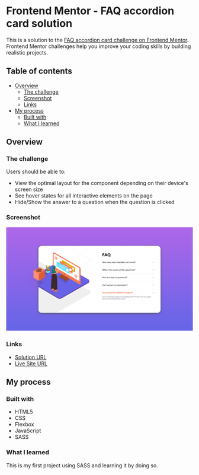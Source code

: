 # Frontend Mentor - FAQ accordion card solution

This is a solution to the [FAQ accordion card challenge on Frontend Mentor](https://www.frontendmentor.io/challenges/faq-accordion-card-XlyjD0Oam). Frontend Mentor challenges help you improve your coding skills by building realistic projects. 

## Table of contents

- [Overview](#overview)
  - [The challenge](#the-challenge)
  - [Screenshot](#screenshot)
  - [Links](#links)
- [My process](#my-process)
  - [Built with](#built-with)
  - [What I learned](#what-i-learned)

## Overview

### The challenge

Users should be able to:

- View the optimal layout for the component depending on their device's screen size
- See hover states for all interactive elements on the page
- Hide/Show the answer to a question when the question is clicked

### Screenshot

![](./images/sh-desktop.png)

### Links

- [Solution URL](https://github.com/annapmarin/faq-accordion-card)
- [Live Site URL](https://annapmarin.github.io/faq-accordion-card)

## My process

### Built with

- HTML5
- CSS
- Flexbox
- JavaScript
- SASS

### What I learned

This is my first project using SASS and learning it by doing so.